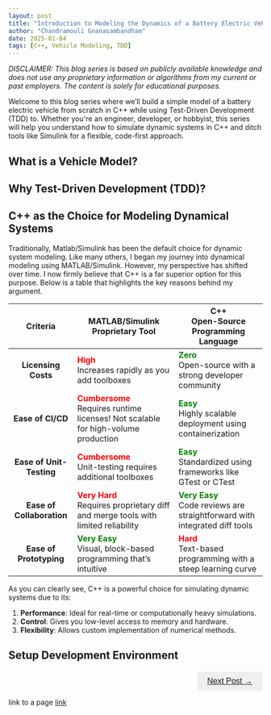 ```yaml
---
layout: post
title: "Introduction to Modeling the Dynamics of a Battery Electric Vehicle in C++"
author: "Chandramouli Gnanasambandham"
date: 2025-01-04
tags: [C++, Vehicle Modeling, TDD]
---
```


<style>
  #next-post-container{
    text-align: right;
    margin-top: 20px;
  }
  #next-post-button {
    padding: 10px 20px;
    color: white;
    border: none;
    border-radius: 5px;
    font-size: 16px;
    cursor: pointer;
    transition: background-color 0.3s ease;
  }

  #next-post-button:hover {
    background-color: gray;
  }
</style>

*DISCLAIMER: This blog series is based on publicly available knowledge and does
not use any proprietary information or algorithms from my current or past
employers. The content is solely for educational purposes.*

Welcome to this blog series where we’ll build a simple model of a battery
electric vehicle from scratch in C++ while using Test-Driven Development (TDD)
to. Whether you're an engineer, developer, or hobbyist, this series will help
you understand how to simulate dynamic systems in C++ and ditch tools like
Simulink for a flexible, code-first approach.

## What is a Vehicle Model?

## Why Test-Driven Development (TDD)?

## C++ as the Choice for Modeling Dynamical Systems

Traditionally, Matlab/Simulink has been the default choice for dynamic system
modeling. Like many others, I began my journey into dynamical modeling using
MATLAB/Simulink. However, my perspective has shifted over time. I now firmly
believe that C++ is a far superior option for this purpose. Below is a table
that highlights the key reasons behind my argument.

| **Criteria**              | **MATLAB/Simulink <br> Proprietary Tool**                                                                             | **C++ <br> Open-Source Programming Language**                                                                   |
|:-------------------------:|-----------------------------------------------------------------------------------------------------------------------|-----------------------------------------------------------------------------------------------------------------|
| **Licensing Costs**       | <span style="color:red">**High**</span> <br> Increases rapidly as you add toolboxes                                   | <span style="color:green">**Zero**</span> <br> Open-source with a strong developer community                    |
| **Ease of CI/CD**         | <span style="color:red">**Cumbersome**</span> <br> Requires runtime licenses! Not scalable for high-volume production | <span style="color:green">**Easy**</span> <br> Highly scalable deployment using containerization                |
| **Ease of Unit-Testing**  | <span style="color:red">**Cumbersome**</span> <br> Unit-testing requires additional toolboxes                         | <span style="color:green">**Easy**</span> <br> Standardized using frameworks like GTest or CTest                |
| **Ease of Collaboration** | <span style="color:red">**Very Hard**</span> <br> Requires proprietary diff and merge tools with limited reliability  | <span style="color:green">**Very Easy**</span> <br> Code reviews are straightforward with integrated diff tools |
| **Ease of Prototyping**   | <span style="color:green">**Very Easy**</span> <br> Visual, block-based programming that’s intuitive                  | <span style="color:red">**Hard**</span> <br> Text-based programming with a steep learning curve                 |

As you can clearly see, C++ is a powerful choice for simulating dynamic systems due to its:

1. **Performance**: Ideal for real-time or computationally heavy simulations.
2. **Control**: Gives you low-level access to memory and hardware.
3. **Flexibility**: Allows custom implementation of numerical methods.

## Setup Development Environment

<div id="next-post-container">
  <button id="next-post-button" style=""><a href="./c++/vehicle modeling/tdd/2025/01/04/introduction-to-tdd-for-vehicle-models-in-cpp.html">Next Post → </a></button>
</div>

link to a page [link](./_posts/2025-01-04-introduction-to-tdd-for-vehicle-models-in-cpp.md)

